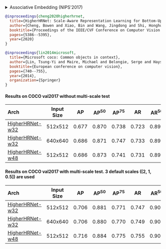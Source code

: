 <!-- [ALGORITHM] -->

<details>
<summary>Associative Embedding (NIPS'2017)</summary>

```bibtex
@inproceedings{newell2017associative,
  title={Associative embedding: End-to-end learning for joint detection and grouping},
  author={Newell, Alejandro and Huang, Zhiao and Deng, Jia},
  booktitle={Advances in neural information processing systems},
  pages={2277--2287},
  year={2017}
}
```

</details>

<!-- [ALGORITHM] -->

```bibtex
@inproceedings{cheng2020higherhrnet,
  title={HigherHRNet: Scale-Aware Representation Learning for Bottom-Up Human Pose Estimation},
  author={Cheng, Bowen and Xiao, Bin and Wang, Jingdong and Shi, Honghui and Huang, Thomas S and Zhang, Lei},
  booktitle={Proceedings of the IEEE/CVF Conference on Computer Vision and Pattern Recognition},
  pages={5386--5395},
  year={2020}
}
```

<!-- [DATASET] -->

```bibtex
@inproceedings{lin2014microsoft,
  title={Microsoft coco: Common objects in context},
  author={Lin, Tsung-Yi and Maire, Michael and Belongie, Serge and Hays, James and Perona, Pietro and Ramanan, Deva and Doll{\'a}r, Piotr and Zitnick, C Lawrence},
  booktitle={European conference on computer vision},
  pages={740--755},
  year={2014},
  organization={Springer}
}
```

#### Results on COCO val2017 without multi-scale test

| Arch | Input Size | AP | AP<sup>50</sup> | AP<sup>75</sup> | AR | AR<sup>50</sup> | ckpt | log |
| :----------------- | :-----------: | :------: | :------: | :------: | :------: | :------: |:------: |:------: |
| [HigherHRNet-w32](/configs/body/2d_kpt_sview_rgb_img/associative_embedding/coco/higherhrnet_w32_coco_512x512.py)  | 512x512 | 0.677 | 0.870 | 0.738 | 0.723 | 0.890 | [ckpt](https://download.openmmlab.com/mmpose/bottom_up/higher_hrnet32_coco_512x512-8ae85183_20200713.pth) | [log](https://download.openmmlab.com/mmpose/bottom_up/higher_hrnet32_coco_512x512_20200713.log.json) |
| [HigherHRNet-w32](/configs/body/2d_kpt_sview_rgb_img/associative_embedding/coco/higherhrnet_w32_coco_640x640.py)  | 640x640 | 0.686 | 0.871 | 0.747 | 0.733 | 0.898 | [ckpt](https://download.openmmlab.com/mmpose/bottom_up/higher_hrnet32_coco_640x640-a22fe938_20200712.pth) | [log](https://download.openmmlab.com/mmpose/bottom_up/higher_hrnet32_coco_640x640_20200712.log.json) |
| [HigherHRNet-w48](/configs/body/2d_kpt_sview_rgb_img/associative_embedding/coco/higherhrnet_w48_coco_512x512.py)  | 512x512 | 0.686 | 0.873 | 0.741 | 0.731 | 0.892 | [ckpt](https://download.openmmlab.com/mmpose/bottom_up/higher_hrnet48_coco_512x512-60fedcbc_20200712.pth) | [log](https://download.openmmlab.com/mmpose/bottom_up/higher_hrnet48_coco_512x512_20200712.log.json) |

#### Results on COCO val2017 with multi-scale test. 3 default scales (\[2, 1, 0.5\]) are used

| Arch | Input Size | AP | AP<sup>50</sup> | AP<sup>75</sup> | AR | AR<sup>50</sup> | ckpt | log |
| :----------------- | :-----------: | :------: | :------: | :------: | :------: | :------: |:------: |:------: |
| [HigherHRNet-w32](/configs/body/2d_kpt_sview_rgb_img/associative_embedding/coco/higherhrnet_w32_coco_512x512.py)  | 512x512 | 0.706 | 0.881 | 0.771 | 0.747 | 0.901 | [ckpt](https://download.openmmlab.com/mmpose/bottom_up/higher_hrnet32_coco_512x512-8ae85183_20200713.pth) | [log](https://download.openmmlab.com/mmpose/bottom_up/higher_hrnet32_coco_512x512_20200713.log.json) |
| [HigherHRNet-w32](/configs/body/2d_kpt_sview_rgb_img/associative_embedding/coco/higherhrnet_w32_coco_640x640.py)  | 640x640 | 0.706 | 0.880 | 0.770 | 0.749 | 0.902 | [ckpt](https://download.openmmlab.com/mmpose/bottom_up/higher_hrnet32_coco_640x640-a22fe938_20200712.pth) | [log](https://download.openmmlab.com/mmpose/bottom_up/higher_hrnet32_coco_640x640_20200712.log.json) |
| [HigherHRNet-w48](/configs/body/2d_kpt_sview_rgb_img/associative_embedding/coco/higherhrnet_w48_coco_512x512.py)  | 512x512 | 0.716 | 0.884 | 0.775 | 0.755 | 0.901 | [ckpt](https://download.openmmlab.com/mmpose/bottom_up/higher_hrnet48_coco_512x512-60fedcbc_20200712.pth) | [log](https://download.openmmlab.com/mmpose/bottom_up/higher_hrnet48_coco_512x512_20200712.log.json) |
